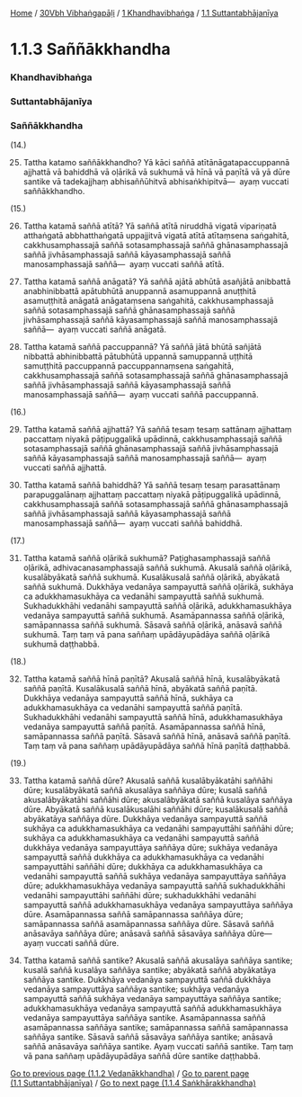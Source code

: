 
[Home](/) / [30Vbh Vibhaṅgapāḷi](../../../30Vbh.md) / [1 Khandhavibhaṅga](../../1.md) / [1.1 Suttantabhājanīya](../1.1.md)

# 1.1.3 Saññākkhandha

### Khandhavibhaṅga

### Suttantabhājanīya

### Saññākkhandha

(14.)

25. Tattha katamo saññākkhandho? Yā kāci saññā atītānāgatapaccuppannā ajjhattā vā bahiddhā vā oḷārikā vā sukhumā vā hīnā vā paṇītā vā yā dūre santike vā tadekajjhaṃ abhisaññūhitvā abhisaṅkhipitvā—  ayaṃ vuccati saññākkhandho.

(15.)

26. Tattha katamā saññā atītā? Yā saññā atītā niruddhā vigatā vipariṇatā atthaṅgatā abbhatthaṅgatā uppajjitvā vigatā atītā atītaṃsena saṅgahitā, cakkhusamphassajā saññā sotasamphassajā saññā ghānasamphassajā saññā jivhāsamphassajā saññā kāyasamphassajā saññā manosamphassajā saññā—  ayaṃ vuccati saññā atītā.

27. Tattha katamā saññā anāgatā? Yā saññā ajātā abhūtā asañjātā anibbattā anabhinibbattā apātubhūtā anuppannā asamuppannā anuṭṭhitā asamuṭṭhitā anāgatā anāgataṃsena saṅgahitā, cakkhusamphassajā saññā sotasamphassajā saññā ghānasamphassajā saññā jivhāsamphassajā saññā kāyasamphassajā saññā manosamphassajā saññā—  ayaṃ vuccati saññā anāgatā.

28. Tattha katamā saññā paccuppannā? Yā saññā jātā bhūtā sañjātā nibbattā abhinibbattā pātubhūtā uppannā samuppannā uṭṭhitā samuṭṭhitā paccuppannā paccuppannaṃsena saṅgahitā, cakkhusamphassajā saññā sotasamphassajā saññā ghānasamphassajā saññā jivhāsamphassajā saññā kāyasamphassajā saññā manosamphassajā saññā—  ayaṃ vuccati saññā paccuppannā.

(16.)

29. Tattha katamā saññā ajjhattā? Yā saññā tesaṃ tesaṃ sattānaṃ ajjhattaṃ paccattaṃ niyakā pāṭipuggalikā upādinnā, cakkhusamphassajā saññā sotasamphassajā saññā ghānasamphassajā saññā jivhāsamphassajā saññā kāyasamphassajā saññā manosamphassajā saññā—  ayaṃ vuccati saññā ajjhattā.

30. Tattha katamā saññā bahiddhā? Yā saññā tesaṃ tesaṃ parasattānaṃ parapuggalānaṃ ajjhattaṃ paccattaṃ niyakā pāṭipuggalikā upādinnā, cakkhusamphassajā saññā sotasamphassajā saññā ghānasamphassajā saññā jivhāsamphassajā saññā kāyasamphassajā saññā manosamphassajā saññā—  ayaṃ vuccati saññā bahiddhā.

(17.)

31. Tattha katamā saññā oḷārikā sukhumā? Paṭighasamphassajā saññā oḷārikā, adhivacanasamphassajā saññā sukhumā. Akusalā saññā oḷārikā, kusalābyākatā saññā sukhumā. Kusalākusalā saññā oḷārikā, abyākatā saññā sukhumā. Dukkhāya vedanāya sampayuttā saññā oḷārikā, sukhāya ca adukkhamasukhāya ca vedanāhi sampayuttā saññā sukhumā. Sukhadukkhāhi vedanāhi sampayuttā saññā oḷārikā, adukkhamasukhāya vedanāya sampayuttā saññā sukhumā. Asamāpannassa saññā oḷārikā, samāpannassa saññā sukhumā. Sāsavā saññā oḷārikā, anāsavā saññā sukhumā. Taṃ taṃ vā pana saññaṃ upādāyupādāya saññā oḷārikā sukhumā daṭṭhabbā.

(18.)

32. Tattha katamā saññā hīnā paṇītā? Akusalā saññā hīnā, kusalābyākatā saññā paṇītā. Kusalākusalā saññā hīnā, abyākatā saññā paṇītā. Dukkhāya vedanāya sampayuttā saññā hīnā, sukhāya ca adukkhamasukhāya ca vedanāhi sampayuttā saññā paṇītā. Sukhadukkhāhi vedanāhi sampayuttā saññā hīnā, adukkhamasukhāya vedanāya sampayuttā saññā paṇītā. Asamāpannassa saññā hīnā, samāpannassa saññā paṇītā. Sāsavā saññā hīnā, anāsavā saññā paṇītā. Taṃ taṃ vā pana saññaṃ upādāyupādāya saññā hīnā paṇītā daṭṭhabbā.

(19.)

33. Tattha katamā saññā dūre? Akusalā saññā kusalābyākatāhi saññāhi dūre; kusalābyākatā saññā akusalāya saññāya dūre; kusalā saññā akusalābyākatāhi saññāhi dūre; akusalābyākatā saññā kusalāya saññāya dūre. Abyākatā saññā kusalākusalāhi saññāhi dūre; kusalākusalā saññā abyākatāya saññāya dūre. Dukkhāya vedanāya sampayuttā saññā sukhāya ca adukkhamasukhāya ca vedanāhi sampayuttāhi saññāhi dūre; sukhāya ca adukkhamasukhāya ca vedanāhi sampayuttā saññā dukkhāya vedanāya sampayuttāya saññāya dūre; sukhāya vedanāya sampayuttā saññā dukkhāya ca adukkhamasukhāya ca vedanāhi sampayuttāhi saññāhi dūre; dukkhāya ca adukkhamasukhāya ca vedanāhi sampayuttā saññā sukhāya vedanāya sampayuttāya saññāya dūre; adukkhamasukhāya vedanāya sampayuttā saññā sukhadukkhāhi vedanāhi sampayuttāhi saññāhi dūre; sukhadukkhāhi vedanāhi sampayuttā saññā adukkhamasukhāya vedanāya sampayuttāya saññāya dūre. Asamāpannassa saññā samāpannassa saññāya dūre; samāpannassa saññā asamāpannassa saññāya dūre. Sāsavā saññā anāsavāya saññāya dūre; anāsavā saññā sāsavāya saññāya dūre—  ayaṃ vuccati saññā dūre.

34. Tattha katamā saññā santike? Akusalā saññā akusalāya saññāya santike; kusalā saññā kusalāya saññāya santike; abyākatā saññā abyākatāya saññāya santike. Dukkhāya vedanāya sampayuttā saññā dukkhāya vedanāya sampayuttāya saññāya santike; sukhāya vedanāya sampayuttā saññā sukhāya vedanāya sampayuttāya saññāya santike; adukkhamasukhāya vedanāya sampayuttā saññā adukkhamasukhāya vedanāya sampayuttāya saññāya santike. Asamāpannassa saññā asamāpannassa saññāya santike; samāpannassa saññā samāpannassa saññāya santike. Sāsavā saññā sāsavāya saññāya santike; anāsavā saññā anāsavāya saññāya santike. Ayaṃ vuccati saññā santike. Taṃ taṃ vā pana saññaṃ upādāyupādāya saññā dūre santike daṭṭhabbā.

[Go to previous page (1.1.2 Vedanākkhandha)](1.1.2.md) / [Go to parent page (1.1 Suttantabhājanīya)](../1.1.md) / [Go to next page (1.1.4 Saṅkhārakkhandha)](1.1.4.md)


